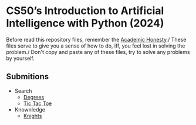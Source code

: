 # CS50’s Introduction to Artificial Intelligence with Python (2024)

Before read this repository files, remember the [Academic Honesty](https://cs50.harvard.edu/x/honesty/)./
These files serve to give you a sense of how to do, iff, you feel lost in solving the problem./
Don't copy and paste any of these files, try to solve any problems by yourself.

## Submitions

* Search
    * [Degrees](week0/degrees/degrees.py)
    * [Tic Tac Toe](week0/tictactoe/tictactoe.py)
* Knownledge
    * [Knights](week1/knights/puzzle.py)

